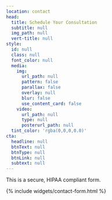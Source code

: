 ```yaml
---
location: contact
head:
  title: Schedule Your Consultation
  subtitle: null
  img_path: null
  vert-title: null
style:
  id: null
  class: null
  font_color: null
  media:
    img:
      url_path: null
      pattern: false
      parallax: false
      overlay: null
      blur: false
      use_content_card: false
    video:
      url_path: null
      type: null
      posterurl_path: null
  tint_color: 'rgba(0,0,0,0.0)'
cta:
  headline: null
  btnText: null
  btnType: null
  btnLink: null
  subtext: null
---
```

<p class="text-center">This is a secure, HIPAA compliant form.</p>
<p>{% include widgets/contact-form.html %}</p>
